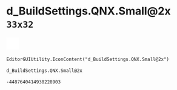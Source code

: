# d_BuildSettings.QNX.Small@2x `33x32`
<img src="/img/d_BuildSettings.QNX.Small@2x.png" width=33 height=32>

``` CSharp
EditorGUIUtility.IconContent("d_BuildSettings.QNX.Small@2x")
```
```
d_BuildSettings.QNX.Small@2x
```
```
-4487640414938228903
```
